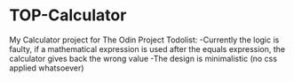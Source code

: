 # TOP-Calculator

My Calculator project for The Odin Project
Todolist:
-Currently the logic is faulty, if a mathematical expression is used after the equals expression, the calculator gives back the wrong value
-The design is minimalistic (no css applied whatsoever)
